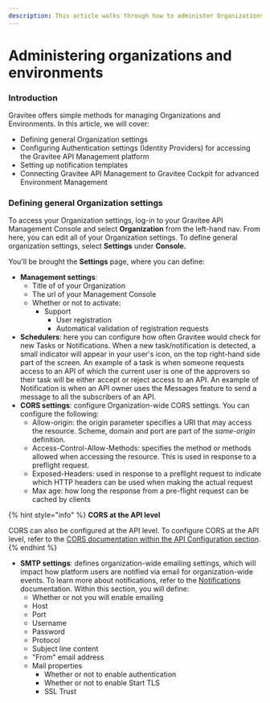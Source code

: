 ```yaml
---
description: This article walks through how to administer Organizations and Environments
---
```


# Administering organizations and environments

### Introduction

Gravitee offers simple methods for managing Organizations and Environments. In this article, we will cover:

* Defining general Organization settings
* Configuring Authentication settings (Identity Providers) for accessing the Gravitee API Management platform
* Setting up notification templates
* Connecting Gravitee API Management to Gravitee Cockpit for advanced Environment Management

### Defining general Organization settings

To access your Organization settings, log-in to your Gravitee API Management Console and select **Organization** from the left-hand nav. From here, you can edit all of your Organization settings. To define general organization settings, select **Settings** under **Console.**

You'll be brought the **Settings** page, where you can define:

* **Management settings**:
  * Title of of your Organization
  * The url of your Management Console
  * Whether or not to activate:
    * Support
      * User registration
      * Automatical validation of registration requests
* **Schedulers**: here you can configure how often Gravitee would check for new Tasks or Notifications. When a new task/notification is detected, a small indicator will appear in your user's icon, on the top right-hand side part of the screen. An example of a task is when someone requests access to an API of which the current user is one of the approvers so their task will be either accept or reject access to an API. An example of Notification is when an API owner uses the Messages feature to send a message to all the subscribers of an API.
* **CORS settings**: configure Organization-wide CORS settings. You can configure the following:
  * Allow-origin: the origin parameter specifies a URI that may access the resource. Scheme, domain and port are part of the _same-origin_ definition.
  * Access-Control-Allow-Methods: specifies the method or methods allowed when accessing the resource. This is used in response to a preflight request.
  * Exposed-Headers: used in response to a preflight request to indicate which HTTP headers can be used when making the actual request
  * Max age: how long the response from a pre-flight request can be cached by clients

{% hint style="info" %}
**CORS at the API level**

CORS can also be configured at the API level. To configure CORS at the API level, refer to the [CORS documentation within the API Configuration section](../api-configuration/v2-api-configuration/configure-cors.md#configure-cors).
{% endhint %}

* **SMTP settings**: defines organization-wide emailing settings, which will impact how platform users are notified via email for organization-wide events. To learn more about notifications, refer to the [Notifications](../../getting-started/configuration/configure-alerts-and-notifications.md) documentation. Within this section, you will define:
  * Whether or not you will enable emailing
  * Host
  * Port
  * Username
  * Password
  * Protocol
  * Subject line content
  * "From" email address
  * Mail properties
    * Whether or not to enable authentication
    * Whether or not to enable Start TLS
    * SSL Trust
